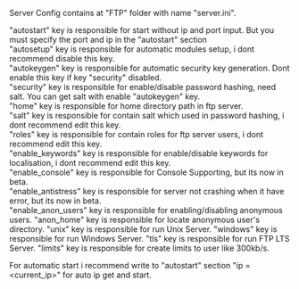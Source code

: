 Server Config contains at "FTP" folder with name "server.ini".  
  
"autostart" key is responsible for start without ip and port input. But you must specify the port and ip in the "autostart" section  
"autosetup" key is responsible for automatic modules setup, i dont recommend disable this key.  
"autokeygen" key is responsible for automatic security key generation. Dont enable this key if key "security" disabled.  
"security" key is responsible for enable/disable password hashing, need salt. You can get salt with enable "autokeygen" key.  
"home" key is responsible for home directory path in ftp server.  
"salt" key is responsible for contain salt which used in password hashing, i dont recommend edit this key.  
"roles" key is responsible for contain roles for ftp server users, i dont recommend edit this key.  
"enable_keywords" key is responsible for enable/disable keywords for localisation, i dont recommend edit this key.  
"enable_console" key is responsible for Console Supporting, but its now in beta.  
"enable_antistress" key is responsible for server not crashing when it have error, but its now in beta.  
"enable_anon_users" key is responsible for enabling/disabling anonymous users.
"anon_home" key is responsible for locate anonymous user's directory.
"unix" key is responsible for run Unix Server.
"windows" key is responsible for run Windows Server.
"tls" key is responsible for run FTP LTS Server.
"limits" key is responsible for create limits to user like 300kb/s.

For automatic start i recommend write to "autostart" section "ip = <current_ip>" for auto ip get and start.
